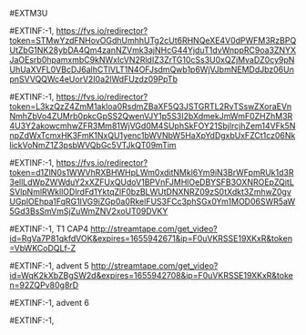 #EXTM3U

#EXTINF:-1, 
https://fvs.io/redirector?token=STMwYzdFNHovOGdhUmhhUTg2cUt6RHNQeXE4V0dPWFM3RzBPQUtZbG1NK28ybDA4Qm4zanNZVmk3ajNHcG44YjduT1dvWnppRC9oa3ZNYXJaOEsrb0hpamxmbC9kNWxIcVN2RldIZ3ZrTG10cSs3U0xQZjMvaDZ0cy9pNUhUaXVFL0VBcDJ6alhCTlVLT1N4OFJsdmQwb1p6WjVJbmNEMDdJbz06UnpnSVVQQWc4eUorV2I0a2lWdFUzdz09PpTb


#EXTINF:-1,
https://fvs.io/redirector?token=L3kzQzZ4ZmM1akloa0RsdmZBaXF5Q3JSTGRTL2RvTSswZXoraEVnNmhZbVo4ZUMrb0pkcGpSS2QwenVJY1p5S3I2bXdmekJmWmF0ZHZhM3R4U3Y2akowcmhwZFR3Mm81WjVGd0M4SUphSkFOY21SbjlrcjhZem14VFk5NnpZdWxTcmxHK3FmK1NxQU1yenc1bWVNbW5HaXpYdDgxbUxFZCt1cz06NklickVoNmZ1Z3psbWVQbGc5VTJkQT09mTim

#EXTINF:-1, 
https://fvs.io/redirector?token=d1ZlN0s1WWVhRXBHWHpLWm0xditNMkl6Ym9iN3BrWFpmRUk1d3R3ellLdWpZWWduY2xXZFUxQUdoV1BPVnFJMHlOeDBYSFB3OXNROEpZQitLSVlpNmlRWkllODlrdFd1YktqZlF0bzBLWUtDNXNRZ09zS0tXdkt3ZmhwZ0gvUGplOEhpa1FqRG1IVG9iZGp0a0RkelFUS3FCc3phSGx0Ym1MOD06SWR5aW5Gd3BsSmVmSjZuWmZNV2xoUT09DVKY

#EXTINF:-1, T1 CAP4
http://streamtape.com/get_video?id=RgVa7P81qkfdVOK&expires=1655942671&ip=F0uVKRSSE19XKxR&token=VbWKCoDQLf-Z

#EXTINF:-1, advent 5
http://streamtape.com/get_video?id=WqK2kXbZBgSW2d&expires=1655942708&ip=F0uVKRSSE19XKxR&token=92ZQPv80g8rD

#EXTINF:-1, advent 6

#EXTINF:-1,
